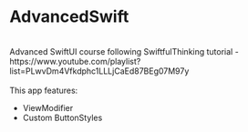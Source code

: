 # AdvancedSwift
<br/>
Advanced SwiftUI course following SwiftfulThinking tutorial - https://www.youtube.com/playlist?list=PLwvDm4Vfkdphc1LLLjCaEd87BEg07M97y
<br/>
<br/>
This app features: 
<ul>
<li>ViewModifier</li>
<li>Custom ButtonStyles</li>
</ul>
